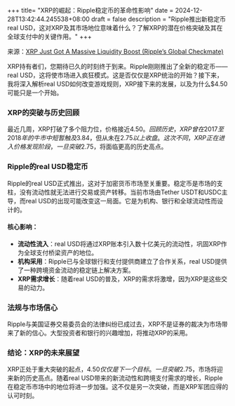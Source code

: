 +++
title= "XRP的崛起：Ripple稳定币的革命性影响"
date = 2024-12-28T13:42:44.245538+08:00
draft = false
description = "Ripple推出新稳定币real USD，这对XRP及其市场地位意味着什么？了解XRP的潜在价格突破及其在全球支付中的关键作用。"
+++

来源：[XRP Just Got A Massive Liquidity Boost (Ripple’s Global Checkmate)](https://www.youtube.com/watch?v=k-DLq4x74TE)

XRP持有者们，您期待已久的时刻终于到来。Ripple刚刚推出了全新的稳定币——real USD，这将使市场进入疯狂模式。这是否仅仅是XRP统治的开始？接下来，我将深入解析real USD如何改变游戏规则，XRP接下来的发展，以及为什么$4.50可能只是一个开始。

### XRP的突破与历史回顾

最近几周，XRP打破了多个阻力位，价格接近$4.50。回顾历史，XRP曾在2017至2018年的牛市中短暂触及$3.84，但从未在$2.75以上收盘。这次不同，XRP正在进入价格发现阶段，一旦突破$2.75，将面临更高的历史高点。

### Ripple的real USD稳定币

Ripple的real USD正式推出，这对于加密货币市场至关重要。稳定币是市场的支柱，没有流动性就无法进行交易或资产转移。当前市场由Tether USDT和USDC主导，而real USD的出现可能改变这一局面。它是为机构、银行和全球流动性而设计的。

#### 核心影响：

- **流动性流入**：real USD将通过XRP账本引入数十亿美元的流动性，巩固XRP作为全球支付桥梁资产的地位。
- **机构采用**：Ripple已与全球银行和支付提供商建立了合作关系，real USD提供了一种跨境资金流动的稳定链上解决方案。
- **XRP需求增长**：随着real USD的普及，XRP的需求将激增，因为XRP是这些交易的动力。

### 法规与市场信心

Ripple与美国证券交易委员会的法律纠纷已成过去，XRP不是证券的裁决为市场带来了新的信心。大型投资者和银行的兴趣增加，将推动XRP的采用。

### 结论：XRP的未来展望

XRP正处于重大突破的起点，$4.50仅仅是下一个目标。一旦突破$2.75，市场将迎来新的历史高点。随着real USD带来的新流动性和跨境支付需求的增长，Ripple在稳定币市场中的地位将进一步加强。这不仅是另一次突破，而是XRP军团应得的认可时刻。
